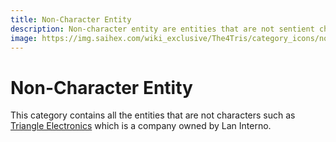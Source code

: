 ```yaml
---
title: Non-Character Entity
description: Non-character entity are entities that are not sentient character such as companies, buildings, etc.
image: https://img.saihex.com/wiki_exclusive/The4Tris/category_icons/non_char_entity.svg
---
```

# Non-Character Entity
This category contains all the entities that are not characters such as [Triangle Electronics](non_char_entity/triangle_electronics) which is a company owned by Lan Interno.